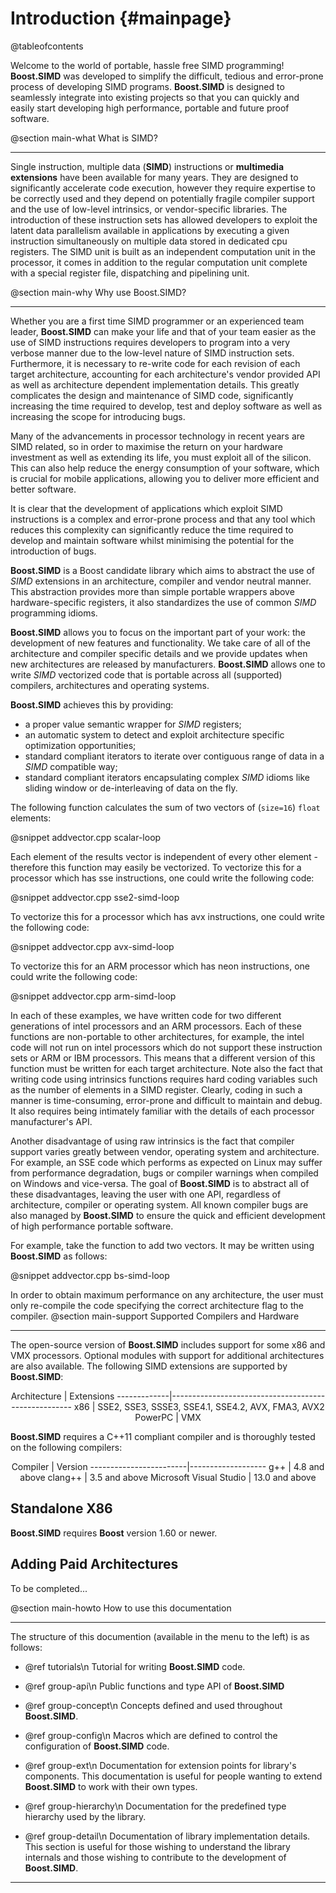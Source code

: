 Introduction {#mainpage}
=========
@tableofcontents

Welcome to the world of portable, hassle free SIMD programming! **Boost.SIMD** was developed to simplify the difficult, tedious
and error-prone process of developing SIMD programs. **Boost.SIMD** is designed to seamlessly integrate into existing projects
so that you can quickly and easily start developing high performance, portable and future proof software.

@section main-what What is SIMD?

-------------------------------------

Single instruction, multiple data (__SIMD__) instructions or **multimedia extensions** have been available
for many years. They are designed to significantly accelerate code execution, however they require expertise to be correctly
used and they depend on potentially fragile compiler support and the use of low-level intrinsics, or vendor-specific libraries.
The introduction of these instruction sets has allowed developers to exploit the latent data parallelism available in applications by
executing a given instruction simultaneously on multiple data stored in dedicated cpu registers. The SIMD unit is built as an independent
computation unit in the processor, it comes in addition to the regular computation unit complete with a special register file,
dispatching and pipelining unit.

@section main-why Why use Boost.SIMD?

-------------------------------------

Whether you are a first time SIMD programmer or an experienced team leader, **Boost.SIMD** can make your life and
that of your team easier as the use of SIMD instructions requires developers to program into a very verbose manner due to the low-level nature of SIMD instruction
sets. Furthermore, it is necessary to re-write code for each revision of each target architecture, accounting for each architecture's
vendor provided API as well as architecture dependent implementation details. This greatly complicates the design and maintenance of
SIMD code, significantly increasing the time required to develop, test and deploy software as well as increasing the scope for introducing
bugs.

Many of the advancements in processor technology in recent years are SIMD related,
so in order to maximise the return on your hardware investment as well as extending its life, you must
exploit all of the silicon. This can also help reduce the energy consumption of your software, which is crucial
for mobile applications, allowing you to deliver more efficient and better software.

It is clear that the development of applications which exploit SIMD instructions is a complex and error-prone process and that
any tool which reduces this complexity can significantly reduce the time required to develop and maintain software whilst minimising
the potential for the introduction of bugs.

**Boost.SIMD** is a Boost candidate library which aims to abstract the use of _SIMD_ extensions in an architecture, compiler and vendor
neutral manner. This abstraction provides more than simple portable wrappers above hardware-specific registers, it also standardizes
the use of common _SIMD_ programming idioms.

**Boost.SIMD** allows you to focus on the important part of your work: the development of new features and functionality. We take care of all
of the architecture and compiler specific details and we provide updates when new architectures are released by manufacturers.
**Boost.SIMD** allows one to write _SIMD_ vectorized code that is portable across all (supported) compilers, architectures and operating systems.

**Boost.SIMD** achieves this by providing:

  + a proper value semantic wrapper for _SIMD_ registers;
  + an automatic system to detect and exploit architecture specific optimization opportunities;
  + standard compliant iterators to iterate over contiguous range of data in a _SIMD_ compatible way;
  + standard compliant iterators encapsulating complex _SIMD_ idioms like sliding window or de-interleaving of data on the fly.

The following function calculates the sum of two vectors of (`size=16`) `float` elements:

@snippet addvector.cpp scalar-loop

Each element of the results vector is independent of every other element - therefore this function may easily be vectorized.
To vectorize this for a processor which has sse instructions, one could write the following code:

@snippet addvector.cpp sse2-simd-loop

To vectorize this for a processor which has avx instructions, one could write the following code:

@snippet addvector.cpp avx-simd-loop

To vectorize this for an ARM processor which has neon instructions, one could write the following code:

@snippet addvector.cpp arm-simd-loop

In each of these examples, we have written code for two different generations of intel processors and an ARM processors. Each of these functions
are non-portable to other architectures, for example, the intel code will not run on intel processors which do not support these instruction sets or
ARM or IBM processors. This means that a different version of this function must be written for each target architecture. Note also the fact that writing
code using intrinsics functions requires hard coding variables such as the number of elements in a SIMD register. Clearly, coding in such a manner is
time-consuming, error-prone and difficult to maintain and debug. It also requires being intimately familiar with the details of each processor manufacturer's
API.

Another disadvantage of using raw intrinsics is the fact that compiler support varies greatly between vendor, operating system and architecture. For example,
an SSE code which performs as expected on Linux may suffer from performance degradation, bugs or compiler warnings when compiled on Windows and vice-versa.
The goal of **Boost.SIMD** is to abstract all of these disadvantages, leaving the user with one API, regardless of architecture, compiler or operating system.
All known compiler bugs are also managed by **Boost.SIMD** to ensure the quick and efficient development of high performance portable software.

For example, take the function to add two vectors. It may be written using **Boost.SIMD** as follows:

@snippet addvector.cpp bs-simd-loop

In order to obtain maximum performance on any architecture, the user must only re-compile the code specifying the correct architecture flag to the compiler.
@section main-support Supported Compilers and Hardware

----------------------------------------------------------------------------------------------------
The open-source version of **Boost.SIMD** includes support for some x86 and VMX processors. Optional modules with support for
additional architectures are also available.
The following SIMD extensions are supported by **Boost.SIMD**:

<center>
Architecture | Extensions                                          
-------------|-----------------------------------------------------
x86          | SSE2, SSE3, SSSE3, SSE4.1, SSE4.2, AVX, FMA3, AVX2  
PowerPC      | VMX                                                 
</center>

**Boost.SIMD** requires a C++11 compliant compiler and is thoroughly tested on the following compilers:

<center>
Compiler                | Version
------------------------|-------------------
g++                     | 4.8 and above
clang++                 | 3.5 and above
Microsoft Visual Studio | 13.0 and above
</center>

## Standalone X86

**Boost.SIMD** requires **Boost** version 1.60 or newer.


## Adding Paid Architectures

To be completed...


@section main-howto How to use this documentation

----------------------------------------------------------------------------------------------------
The structure of this documention (available in the menu to the left) is as
follows:

  - @ref tutorials\n
    Tutorial for writing **Boost.SIMD** code.

  - @ref group-api\n
    Public functions and type API of **Boost.SIMD**

  - @ref group-concept\n
    Concepts defined and used throughout **Boost.SIMD**.

  - @ref group-config\n
    Macros which are defined to control the configuration of **Boost.SIMD** code.

  - @ref group-ext\n
    Documentation for extension points for library's components. This documentation is useful
    for people wanting to extend **Boost.SIMD** to work with their own types.

  - @ref group-hierarchy\n
    Documentation for the predefined type hierarchy used by the library.

  - @ref group-detail\n
    Documentation of library implementation details. This section is useful
    for those wishing to understand the library internals and those wishing
    to contribute to the development of **Boost.SIMD**.


----------------------------------------------------------------------------------------------------

<!-- Links -->
<!-- [name]: url -->
